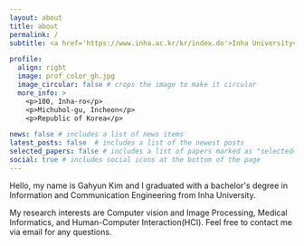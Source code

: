 ```yaml
---
layout: about
title: about
permalink: /
subtitle: <a href='https://www.inha.ac.kr/kr/index.do'>Inha University</a>, B.S. in Information and Communication Engineering

profile:
  align: right
  image: prof_color_gh.jpg
  image_circular: false # crops the image to make it circular
  more_info: >
    <p>100, Inha-ro</p>
    <p>Michuhol-gu, Incheon</p>
    <p>Republic of Korea</p>

news: false # includes a list of news items
latest_posts: false  # includes a list of the newest posts
selected_papers: false # includes a list of papers marked as "selected={true}"
social: true # includes social icons at the bottom of the page
---
```


Hello, my name is Gahyun Kim and I graduated with a bachelor's degree in Information and Communication Engineering from Inha University.

My research interests are Computer vision and Image Processing, Medical Informatics, and Human-Computer Interaction(HCI). Feel free to contact me via email for any questions.
